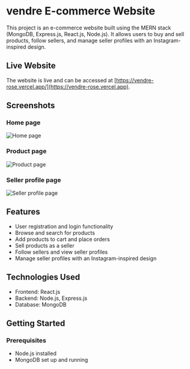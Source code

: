 # vendre E-commerce Website

This project is an e-commerce website built using the MERN stack (MongoDB, Express.js, React.js, Node.js). It allows users to buy and sell products, follow sellers, and manage seller profiles with an Instagram-inspired design.

## Live Website

The website is live and can be accessed at [https://vendre-rose.vercel.app/](https://vendre-rose.vercel.app).

## Screenshots

### Home page
![Home page](https://i.postimg.cc/pVsq74f3/Screenshot-610.png)

### Product page
![Product page](https://i.postimg.cc/DZBd94X1/Screenshot-613.png)

### Seller profile page
![Seller profile page](https://i.postimg.cc/SsNcfQvR/Screenshot-633.png)

## Features

- User registration and login functionality
- Browse and search for products
- Add products to cart and place orders
- Sell products as a seller
- Follow sellers and view seller profiles
- Manage seller profiles with an Instagram-inspired design

## Technologies Used

- Frontend: React.js
- Backend: Node.js, Express.js
- Database: MongoDB

## Getting Started

### Prerequisites

- Node.js installed
- MongoDB set up and running
